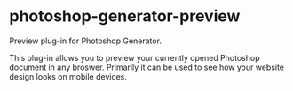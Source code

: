 # photoshop-generator-preview
Preview plug-in for Photoshop Generator. 

This plug-in allows you to preview your currently opened Photoshop document in any broswer. Primarily it can be used to see how your website design looks on mobile devices.
